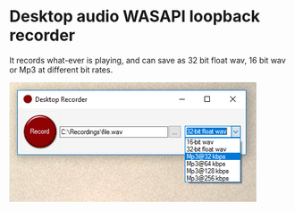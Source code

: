 # Desktop audio WASAPI loopback recorder

It records what-ever is playing, and can save as 32 bit float wav, 16 bit wav or Mp3 at different bit rates.

![alt tag](https://github.com/marc365/Windows-DesktopRecorder/raw/master/DesktopRecorder.PNG)

